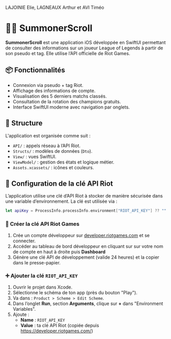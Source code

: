 LAJOINIE Elie, LAGNEAUX Arthur et AVI Timéo

# 🧙‍♂️ SummonerScroll

**SummonerScroll** est une application iOS développée en SwiftUI permettant de consulter des informations sur un joueur League of Legends à partir de son pseudo et tag. Elle utilise l’API officielle de Riot Games.

## 📦 Fonctionnalités

- Connexion via pseudo + tag Riot.
- Affichage des informations de compte.
- Visualisation des 5 derniers matchs classés.
- Consultation de la rotation des champions gratuits.
- Interface SwiftUI moderne avec navigation par onglets.

## 📂 Structure

L'application est organisée comme suit :
- `API/` : appels réseau à l’API Riot.
- `Structs/` : modèles de données (`Dto`).
- `View/` : vues SwiftUI.
- `ViewModel/` : gestion des états et logique métier.
- `Assets.xcassets/` : icônes et couleurs.

## 🔐 Configuration de la clé API Riot

L’application utilise une clé d’API Riot à stocker de manière sécurisée dans une variable d’environnement. La clé est utilisée via :

```swift
let apiKey = ProcessInfo.processInfo.environment["RIOT_API_KEY"] ?? ""
```
### :wrench: Créer la clé API Riot Games

1. Crée un compte développeur sur [developer.riotgames.com](https://developer.riotgames.com/) et se connecter.
2. Accéder au tableau de bord développeur en cliquant sur sur votre nom de compte en haut à droite puis **Dashboard**
3. Génère une clé API de développement (valide 24 heures) et la copier dans le presse-papier.

### ➕ Ajouter la clé `RIOT_API_KEY`

1. Ouvrir le projet dans Xcode.
2. Sélectionne le schéma de ton app (près du bouton "Play").
3. Va dans : `Product > Scheme > Edit Scheme`.
4. Dans l’onglet **Run**, section **Arguments**, clique sur **+** dans "Environment Variables".
5. Ajoute :
   - **Name** : `RIOT_API_KEY`
   - **Value** : ta clé API Riot (copiée depuis https://developer.riotgames.com/)

